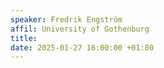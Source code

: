 ```yaml
---
speaker: Fredrik Engström
affil: University of Gothenburg
title: 
date: 2025-01-27 16:00:00 +01:00
---
```


